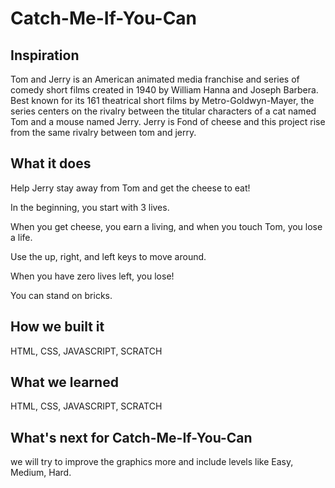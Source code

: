 # Catch-Me-If-You-Can

## Inspiration

Tom and Jerry is an American animated media franchise and series of comedy short films created in 1940 by William Hanna and Joseph Barbera. Best known for its 161 theatrical short films by Metro-Goldwyn-Mayer, the series centers on the rivalry between the titular characters of a cat named Tom and a mouse named Jerry. Jerry is Fond of cheese and this project rise from the same rivalry between tom and jerry.

## What it does

Help Jerry stay away from Tom and get the cheese to eat! 

In the beginning, you start with 3 lives.

When you get cheese, you earn a living, and when you touch Tom, you lose a life. 

Use the up, right, and left keys to move around. 

When you have zero lives left, you lose!

You can stand on bricks. 

## How we built it

HTML, CSS, JAVASCRIPT, SCRATCH

## What we learned

HTML, CSS, JAVASCRIPT, SCRATCH

## What's next for Catch-Me-If-You-Can

we will try to improve the graphics more and include levels like Easy, Medium, Hard.


